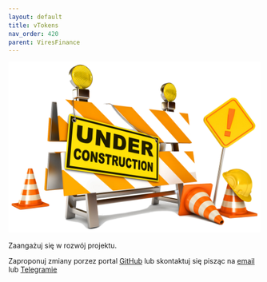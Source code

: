 ```yaml
---
layout: default
title: vTokens
nav_order: 420
parent: ViresFinance
---
```


![Under Construction](images/under-construction.png)

Zaangażuj się w rozwój projektu.

Zaproponuj zmiany porzez portal [GitHub](https://github.com/wxpl/wxpl.github.io) lub skontaktuj się pisząc na [email](mailto:contact@wxpl.club) lub [Telegramie](https://t.me/wavesexchange_polska)
